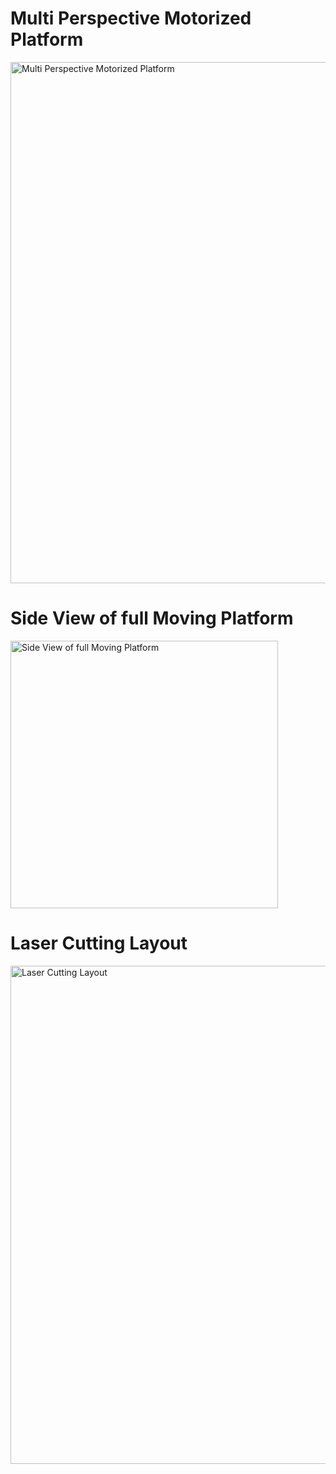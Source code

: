 # Multi Perspective Motorized Platform

<img width="834" alt="Multi Perspective Motorized Platform" src="https://github.com/user-attachments/assets/e9a0f257-10c5-4c77-88c3-86dfa4ebf869" />

# Side View of full Moving Platform
<img width="428" alt="Side View of full Moving Platform" src="https://github.com/user-attachments/assets/81c4daef-3a47-4cf1-bd6f-099ffc9bfe39" />

# Laser Cutting Layout
<img width="797" alt="Laser Cutting Layout" src="https://github.com/user-attachments/assets/b478e434-2d62-41de-902e-a591dd7e97f2" />

